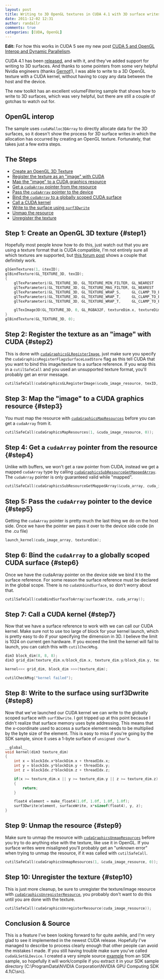 ```yaml
---
layout: post
title: Writing to 3D OpenGL textures in CUDA 4.1 with 3D surface writes
date: 2011-12-02 12:31
author: randallr
comments: true
categories: [CUDA, OpenGL]
---
```

**Edit:** For how this works in CUDA 5 see my new post <a href="http://rauwendaal.net/2013/04/03/cuda-5-and-opengl-interop/" title="CUDA 5 and OpenGL Interop and Dynamic Parallelism">CUDA 5 and OpenGL Interop and Dynamic Parallelism</a>.

CUDA 4.1 has been <a href="http://developer.nvidia.com/cuda-toolkit-41">released</a>, and with it, and they've added support for writing to 3D surfaces. And thanks to some pointers from some very helpful Nvidia engineers (thanks <a href="http://www.mpi-inf.mpg.de/~gziegler/">Gernot</a>!), I was able to write to a 3D OpenGL texture with a CUDA kernel, without having to copy any data between the host and the device.

The new toolkit has an excellent volumeFiltering sample that shows how to write to 3D surfaces, which was very helpful, but there are still a couple of gotchas to watch out for.

## OpenGL interop
The sample uses <code>cudaMalloc3DArray</code> to directly allocate data for the 3D surfaces, so it doesn't show the process for 3D surface writes in which the allocation has occurred by creating an OpenGL texture. Fortunately, that takes just a few extra steps.

## The Steps
* <a href="#step1">Create an OpenGL 3D Texture</a>
* <a href="#step2">Register the texture as an "image" with CUDA</a>
* <a href="#step3">Map the "image" to a CUDA graphics resource</a>
* <a href="#step4">Get a <code>cudaArray</code> pointer from the resource</a>
* <a href="#step5">Pass the <code>cudaArray</code> pointer to the device</a>
* <a href="#step6">Bind the <code>cudaArray</code> to a globally scoped CUDA surface</a>
* <a href="#step7">Call a CUDA kernel</a>
* <a href="#step8">Write to the surface using <code>surf3Dwrite</code></a>
* <a href="#step9">Unmap the resource</a>
* <a href="#step10">Unregister the texture</a>

## Step 1: Create an OpenGL 3D texture {#step1}
Hopefully most people know how to do this, just watch out that you are using a texture format that is CUDA compatible, I'm not entirely sure all which textures are supported, but <a href="http://forums.nvidia.com/index.php?showtopic=164987">this forum post</a> shows a couple that definitely work.

~~~cpp
glGenTextures(1, &texID);
glBindTexture(GL_TEXTURE_3D, texID);
{
	glTexParameteri(GL_TEXTURE_3D, GL_TEXTURE_MIN_FILTER, GL_NEAREST        );
	glTexParameteri(GL_TEXTURE_3D, GL_TEXTURE_MAG_FILTER, GL_NEAREST        );
	glTexParameteri(GL_TEXTURE_3D, GL_TEXTURE_WRAP_S,     GL_CLAMP_TO_BORDER);
	glTexParameteri(GL_TEXTURE_3D, GL_TEXTURE_WRAP_T,     GL_CLAMP_TO_BORDER);
	glTexParameteri(GL_TEXTURE_3D, GL_TEXTURE_WRAP_T,     GL_CLAMP_TO_BORDER);

	glTexImage3D(GL_TEXTURE_3D, 0, GL_RGBA32F, textureDim.x, textureDim.y, textureDim.z, 0, GL_RGBA, GL_FLOAT, NULL);
}
glBindTexture(GL_TEXTURE_3D, 0);
~~~

## Step 2: Register the texture as an "image" with CUDA  {#step2}
This is done with <code><a href="http://developer.download.nvidia.com/compute/cuda/4_0/toolkit/docs/online/group__CUDART__OPENGL_gd7be3ca8a7a739d57f0b558562c5706e.html">cudaGraphicsGLRegisterImage</a></code>, just make sure you specify the <code>cudaGraphicsRegisterFlagsSurfaceLoadStore</code> flag as this tell CUDA that you want to bind this image/texture to a surface reference. If you wrap this in a <code>cutilSafeCall</code> and you used an unsupported texture format, you'll probably get an error message.

~~~cpp
cutilSafeCall(cudaGraphicsGLRegisterImage(&cuda_image_resource, texID, GL_TEXTURE_3D, cudaGraphicsRegisterFlagsSurfaceLoadStore));
~~~

## Step 3: Map the "image" to a CUDA graphics resource  {#step3}
You must map the resource with <code><a href="http://developer.download.nvidia.com/compute/cuda/4_0/toolkit/docs/online/group__CUDART__INTEROP_gb7064fb72e54d89d0666e192b45d35cc.html#gb7064fb72e54d89d0666e192b45d35cc">cudaGraphicsMapResources</a></code> before you can get a <code>cudaArray</code> from it.

~~~cpp
cutilSafeCall(cudaGraphicsMapResources(1, &cuda_image_resource, 0));
~~~

## Step 4: Get a `cudaArray` pointer from the resource  {#step4}
Unlike with buffers, we won't get a raw pointer from CUDA, instead we get a mapped <code>cudaArray</code> type by calling <code><a href="http://developer.download.nvidia.com/compute/cuda/4_0/toolkit/docs/online/group__CUDART__INTEROP_g09f772ed8c6e8e03f396a8895fc42050.html#g09f772ed8c6e8e03f396a8895fc42050">cudaGraphicsSubResourceGetMappedArray</a></code>. The <code>cudaArray</code> pointer is only guaranteed valid while "mapped".

~~~cpp
cutilSafeCall(cudaGraphicsSubResourceGetMappedArray(&cuda_array, cuda_image_resource, 0, 0));
~~~

## Step 5: Pass the <code>cudaArray</code> pointer to the device  {#step5}
Getting the <code>cudaArray</code> pointer is pretty much the last thing we do on the host side. Once we have the pointer we pass it over to the device side code (in the .cu file)

~~~cpp
launch_kernel(cuda_image_array, textureDim);
~~~

## Step 6: Bind the <code>cudaArray</code> to a globally scoped CUDA surface  {#step6}
Once we have the cudaArray pointer on the device side we bind it to the surface reference. For some reason the surface reference must be declared in the global scope. There is no <code>cudaUnbindSurface</code>, so don't worry about that.

~~~cpp
cutilSafeCall(cudaBindSurfaceToArray(surfaceWrite, cuda_array));
~~~

## Step 7: Call a CUDA kernel  {#step7}
Now that we have a surface reference to work with we can call our CUDA kernel. Make sure not to use too large of block for your kernel launch, which is pretty easy to do if your specifying the dimension in 3D. I believe the limit is 1024 on current gen hardware. If you exceed the limit the kernel will fail to launch, you can catch this with <code>cutilCheckMsg</code>.

~~~cpp
dim3 block_dim(8, 8, 8);
dim3 grid_dim(texture_dim.x/block_dim.x, texture_dim.y/block_dim.y, texture_dim.z/block_dim.z);

kernel<<< grid_dim, block_dim >>>(texture_dim);

cutilCheckMsg("kernel failed");
~~~

## Step 8: Write to the surface using surf3Dwrite  {#step8}
Now that we've launched our CUDA kernel we can write to the globally scoped surface with <code>surf3Dwrite</code>. I got tripped up at this point because I didn't realize that surface memory uses byte addressing. This means that the x-coordinate used to access a surface element needs to be multiplied by the byte size of the element. This is easy to miss if you're going by the SDK sample, since it uses a 1-byte surface of <code>unsigned char</code>'s.

~~~cpp
__global__
void kernel(dim3 texture_dim)
{
	int x = blockIdx.x*blockDim.x + threadIdx.x;
	int y = blockIdx.y*blockDim.y + threadIdx.y;
	int z = blockIdx.z*blockDim.z + threadIdx.z;

	if(x >= texture_dim.x || y >= texture_dim.y || z >= texture_dim.z)
	{
		return;
	}

	float4 element = make_float4(1.0f, 1.0f, 1.0f, 1.0f);
	surf3Dwrite(element, surfaceWrite, x*sizeof(float4), y, z);
}
~~~

## Step 9: Unmap the resource  {#step9}
Make sure to unmap the resource with <code><a href="http://developer.download.nvidia.com/compute/cuda/4_0/toolkit/docs/online/group__CUDART__INTEROP_gc4dcf300df27f8cf51a89f0287b07861.html#gc4dcf300df27f8cf51a89f0287b07861">cudaGraphicsUnmapResources</a></code> before you try to do anything else with the texture, like use it in OpenGL. If you surface writes were misaligned you'll probably get an "unknown error" when trying to unmap the resource, if it was called with <code>cutilSafeCall</code>.

~~~cpp
cutilSafeCall(cudaGraphicsUnmapResources(1, &cuda_image_resource, 0));
~~~

## Step 10: Unregister the texture  {#step10}
This is just more cleanup, be sure to unregister the texture/image resource with <code><a href="http://developer.download.nvidia.com/compute/cuda/4_0/toolkit/docs/online/group__CUDART__INTEROP_g1d45ac44d1affe17fb356e0b7a0b0560.html#g1d45ac44d1affe17fb356e0b7a0b0560">cudaGraphicsUnregisterResource</a></code>, you probably don't want to do this until you are done with the texture.

~~~cpp
cutilSafeCall(cudaGraphicsUnregisterResource(cuda_image_resource));
~~~

## Conclusion & Source
This is a feature I've been looking forward to for quite awhile, and I'm very glad to see it implemented in the newest CUDA release. Hopefully I've managed to describe to process clearly enough that other people can avoid the mistakes I made. If you still having trouble make sure you've called <code>cudaGLSetGLDevice</code>. I created a very simple source <a href="https://docs.google.com/open?id=0B61Vxw4WozyLYmE4ZjgyNTgtZDExZS00M2E1LTljOTAtMjYxMzg4ODQ0Nzc1">example</a> from an SDK sample, so hopefully it will work/compile if you extract it in your SDK sample directory (C:\ProgramData\NVIDIA Corporation\NVIDIA GPU Computing SDK 4.1\C\src\).
